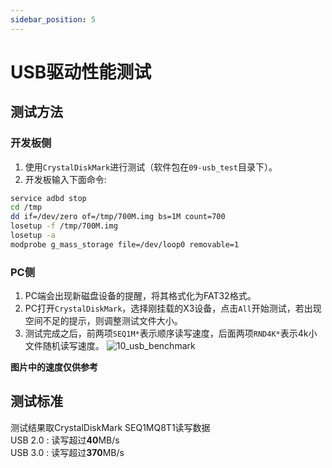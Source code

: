 ```yaml
---
sidebar_position: 5
---
```


# USB驱动性能测试

## 测试方法

### 开发板侧

1. 使用`CrystalDiskMark`进行测试（软件包在`09-usb_test`目录下）。
2. 开发板输入下面命令:  

```bash
service adbd stop
cd /tmp
dd if=/dev/zero of=/tmp/700M.img bs=1M count=700
losetup -f /tmp/700M.img
losetup -a 
modprobe g_mass_storage file=/dev/loop0 removable=1
```

### PC侧

1. PC端会出现新磁盘设备的提醒，将其格式化为FAT32格式。
2. PC打开`CrystalDiskMark`，选择刚挂载的X3设备，点击`All`开始测试，若出现空间不足的提示，则调整测试文件大小。
3. 测试完成之后，前两项`SEQ1M*`表示顺序读写速度，后面两项`RND4K*`表示4k小文件随机读写速度。
   ![10_usb_benchmark](https://rdk-doc.oss-cn-beijing.aliyuncs.com/doc/img/07_Advanced_development/02_linux_development/hardware_unit_test/10_usb_benchmark.png)  


  **图片中的速度仅供参考**

## 测试标准

测试结果取CrystalDiskMark SEQ1MQ8T1读写数据  
USB 2.0 : 读写超过**40**MB/s  
USB 3.0 : 读写超过**370**MB/s  